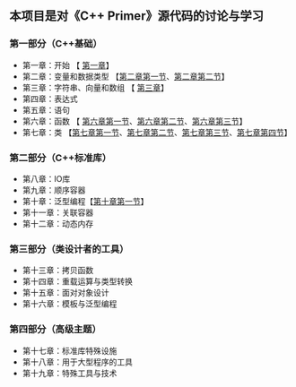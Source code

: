## 本项目是对《C++ Primer》源代码的讨论与学习



### 第一部分（C++基础）

- 第一章：开始 【 [第一章](https://www.bilibili.com/video/av61616563/)】
- 第二章：变量和数据类型 【[第二章第一节](https://www.bilibili.com/video/av61772099/)、[第二章第二节](https://www.bilibili.com/video/av61895809/)】
- 第三章：字符串、向量和数组 【 [第三章](https://www.bilibili.com/video/av62203251/)】
- 第四章：表达式
- 第五章：语句
- 第六章：函数 【 [第六章第一节](https://www.bilibili.com/video/av62379136/)、[第六章第二节](https://www.bilibili.com/video/av62522425/)、[第六章第三节](https://www.bilibili.com/video/av62622279/)】
- 第七章：类 【[第七章第一节](https://www.bilibili.com/video/av63208231/)、[第七章第二节](https://www.bilibili.com/video/av63356852)、[第七章第三节](https://www.bilibili.com/video/av63511684)、[第七章第四节](https://www.bilibili.com/video/av63692684/)】



### 第二部分（C++标准库）

- 第八章：IO库
- 第九章：顺序容器
- 第十章：泛型编程【[第十章第一节](https://www.bilibili.com/video/av67158385/)】
- 第十一章：关联容器
- 第十二章：动态内存



### 第三部分（类设计者的工具）

- 第十三章：拷贝函数
- 第十四章：重载运算与类型转换
- 第十五章：面对对象设计
- 第十六章：模板与泛型编程



### 第四部分（高级主题）

- 第十七章：标准库特殊设施
- 第十八章：用于大型程序的工具
- 第十九章：特殊工具与技术

